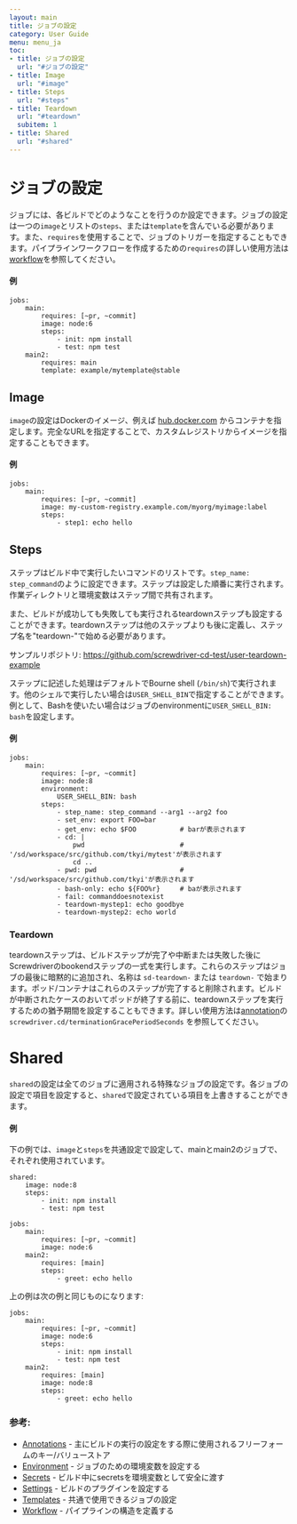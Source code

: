 ```yaml
---
layout: main
title: ジョブの設定
category: User Guide
menu: menu_ja
toc:
- title: ジョブの設定
  url: "#ジョブの設定"
- title: Image
  url: "#image"
- title: Steps
  url: "#steps"
- title: Teardown
  url: "#teardown"
  subitem: 1
- title: Shared
  url: "#shared"
---
```


# ジョブの設定

ジョブには、各ビルドでどのようなことを行うのか設定できます。ジョブの設定は一つの`image`とリストの`steps`、または`template`を含んでいる必要があります。また、`requires`を使用することで、ジョブのトリガーを指定することもできます。パイプラインワークフローを作成するための`requires`の詳しい使用方法は[workflow](/ja/user-guide/configuration/workflow)を参照してください。

#### 例

```
jobs:
    main:
        requires: [~pr, ~commit]
        image: node:6
        steps:
            - init: npm install
            - test: npm test
    main2:
        requires: main
        template: example/mytemplate@stable
```

## Image

`image`の設定はDockerのイメージ、例えば
 [hub.docker.com](https://hub.docker.com) からコンテナを指定します。完全なURLを指定することで、カスタムレジストリからイメージを指定することもできます。

#### 例

```
jobs:
    main:
        requires: [~pr, ~commit]
        image: my-custom-registry.example.com/myorg/myimage:label
        steps:
            - step1: echo hello
```

## Steps

ステップはビルド中で実行したいコマンドのリストです。`step_name: step_command`のように設定できます。ステップは設定した順番に実行されます。作業ディレクトリと環境変数はステップ間で共有されます。

また、ビルドが成功しても失敗しても実行されるteardownステップも設定することができます。teardownステップは他のステップよりも後に定義し、ステップ名を"teardown-"で始める必要があります。

サンプルリポジトリ: <https://github.com/screwdriver-cd-test/user-teardown-example>

ステップに記述した処理はデフォルトでBourne shell (`/bin/sh`)で実行されます。他のシェルで実行したい場合は`USER_SHELL_BIN`で指定することができます。例として、Bashを使いたい場合はジョブのenvironmentに`USER_SHELL_BIN: bash`を設定します。

#### 例

```
jobs:
    main:
        requires: [~pr, ~commit]
        image: node:8
        environment:
            USER_SHELL_BIN: bash
        steps:
            - step_name: step_command --arg1 --arg2 foo
            - set_env: export FOO=bar
            - get_env: echo $FOO           # barが表示されます
            - cd: |
                pwd                        # '/sd/workspace/src/github.com/tkyi/mytest'が表示されます
                cd ..
            - pwd: pwd                     # '/sd/workspace/src/github.com/tkyi'が表示されます
            - bash-only: echo ${FOO%r}     # baが表示されます
            - fail: commanddoesnotexist
            - teardown-mystep1: echo goodbye
            - teardown-mystep2: echo world
```

### Teardown
teardownステップは、ビルドステップが完了や中断または失敗した後にScrewdriverのbookendステップの一式を実行します。これらのステップはジョブの最後に暗黙的に追加され、名称は `sd-teardown-` または `teardown-` で始まります。ポッド/コンテナはこれらのステップが完了すると削除されます。ビルドが中断されたケースのおいてポッドが終了する前に、teardownステップを実行するための猶予期間を設定することもできます。詳しい使用方法は[annotation](/ja/user-guide/configuration/annotations)の `screwdriver.cd/terminationGracePeriodSeconds` を参照してください。

# Shared

`shared`の設定は全てのジョブに適用される特殊なジョブの設定です。各ジョブの設定で項目を設定すると、`shared`で設定されている項目を上書きすることができます。

#### 例

下の例では、`image`と`steps`を共通設定で設定して、mainとmain2のジョブで、それぞれ使用されています。

```
shared:
    image: node:8
    steps:
        - init: npm install
        - test: npm test

jobs:
    main:
        requires: [~pr, ~commit]
        image: node:6
    main2:
        requires: [main]
        steps:
            - greet: echo hello
```

上の例は次の例と同じものになります:

```
jobs:
    main:
        requires: [~pr, ~commit]
        image: node:6
        steps:
            - init: npm install
            - test: npm test
    main2:
        requires: [main]
        image: node:8
        steps:
            - greet: echo hello

```

### 参考:

- [Annotations](/ja/user-guide/configuration/annotations) - 主にビルドの実行の設定をする際に使用されるフリーフォームのキー/バリューストア
- [Environment](/ja/user-guide/configuration/environment) - ジョブのための環境変数を設定する
- [Secrets](/ja/user-guide/configuration/secrets) - ビルド中にsecretsを環境変数として安全に渡す
- [Settings](/ja/user-guide/configuration/settings) - ビルドのプラグインを設定する
- [Templates](/ja/user-guide/templates) - 共通で使用できるジョブの設定
- [Workflow](/ja/user-guide/configuration/workflow) - パイプラインの構造を定義する
